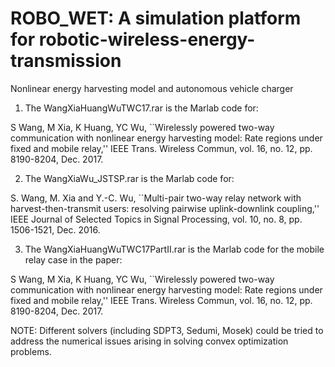 # ROBO_WET: A simulation platform for robotic-wireless-energy-transmission
Nonlinear energy harvesting model and autonomous vehicle charger

1. The WangXiaHuangWuTWC17.rar is the Marlab code for:

S Wang, M Xia, K Huang, YC Wu, 
``Wirelessly powered two-way communication with nonlinear energy harvesting model: Rate regions under fixed and mobile relay,'' 
IEEE Trans. Wireless Commun, vol. 16, no. 12, pp. 8190-8204, Dec. 2017.

2. The WangXiaWu_JSTSP.rar is the Marlab code for:

S. Wang, M. Xia and Y.-C. Wu, 
``Multi-pair two-way relay network with harvest-then-transmit users: resolving pairwise uplink-downlink coupling,'' 
IEEE Journal of Selected Topics in Signal Processing, vol. 10, no. 8, pp. 1506-1521, Dec. 2016.

3. The WangXiaHuangWuTWC17PartII.rar is the Marlab code for the mobile relay case in the paper:

S Wang, M Xia, K Huang, YC Wu, 
``Wirelessly powered two-way communication with nonlinear energy harvesting model: Rate regions under fixed and mobile relay,'' 
IEEE Trans. Wireless Commun, vol. 16, no. 12, pp. 8190-8204, Dec. 2017.

NOTE: Different solvers (including SDPT3, Sedumi, Mosek) could be tried to address the numerical issues arising in solving convex optimization problems. 

